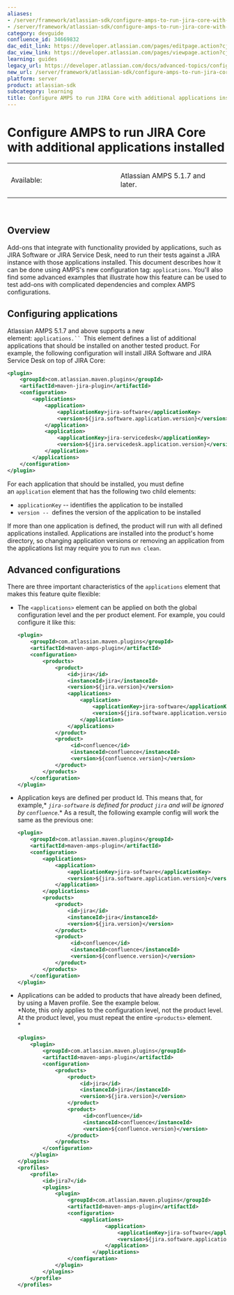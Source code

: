 ```yaml
---
aliases:
- /server/framework/atlassian-sdk/configure-amps-to-run-jira-core-with-additional-applications-installed-34669832.html
- /server/framework/atlassian-sdk/configure-amps-to-run-jira-core-with-additional-applications-installed-34669832.md
category: devguide
confluence_id: 34669832
dac_edit_link: https://developer.atlassian.com/pages/editpage.action?cjm=wozere&pageId=34669832
dac_view_link: https://developer.atlassian.com/pages/viewpage.action?cjm=wozere&pageId=34669832
learning: guides
legacy_url: https://developer.atlassian.com/docs/advanced-topics/configure-amps-to-run-jira-core-with-additional-applications-installed
new_url: /server/framework/atlassian-sdk/configure-amps-to-run-jira-core-with-additional-applications-installed
platform: server
product: atlassian-sdk
subcategory: learning
title: Configure AMPS to run JIRA Core with additional applications installed
---
```

# Configure AMPS to run JIRA Core with additional applications installed

<table>
<colgroup>
<col style="width: 50%" />
<col style="width: 50%" />
</colgroup>
<tbody>
<tr class="odd">
<td><p>Available:</p></td>
<td><p>Atlassian AMPS 5.1.7 and later.</p></td>
</tr>
</tbody>
</table>

 

## Overview

Add-ons that integrate with functionality provided by applications, such as JIRA Software or JIRA Service Desk, need to run their tests against a JIRA instance with those applications installed. This document describes how it can be done using AMPS's new configuration tag: `applications`. You'll also find some advanced examples that illustrate how this feature can be used to test add-ons with complicated dependencies and complex AMPS configurations.

## Configuring applications

Atlassian AMPS 5.1.7 and above supports a new element: `applications.`` `This element defines a list of additional applications that should be installed on another tested product. For example, the following configuration will install JIRA Software and JIRA Service Desk on top of JIRA Core:

``` xml
<plugin>
    <groupId>com.atlassian.maven.plugins</groupId>
    <artifactId>maven-jira-plugin</artifactId>
    <configuration>
        <applications>
            <application>
                <applicationKey>jira-software</applicationKey>
                <version>${jira.software.application.version}</version>
            </application>
            <application>
                <applicationKey>jira-servicedesk</applicationKey>
                <version>${jira.servicedesk.application.version}</version>
            </application>
        </applications>
    </configuration>
</plugin>
```

For each application that should be installed, you must define an `application` element that has the following two child elements:

-   `applicationKey` -- identifies the application to be installed
-   `version -- `defines the version of the application to be installed

If more than one application is defined, the product will run with all defined applications installed. Applications are installed into the product's home directory, so changing application versions or removing an application from the applications list may require you to run `mvn clean`.

## Advanced configurations

There are three important characteristics of the `applications` element that makes this feature quite flexible:

-   The `<applications>` element can be applied on both the global configuration level and the per product element. For example, you could configure it like this:

    ``` xml
    <plugin>
        <groupId>com.atlassian.maven.plugins</groupId>
        <artifactId>maven-amps-plugin</artifactId>
        <configuration>
            <products>
                <product>
                    <id>jira</id>
                    <instanceId>jira</instanceId>
                    <version>${jira.version}</version>
                    <applications>
                        <application>
                            <applicationKey>jira-software</applicationKey>
                            <version>${jira.software.application.version}</version>
                        </application>
                    </applications>
                </product>
                <product>
                     <id>confluence</id>
                     <instanceId>confluence</instanceId>
                     <version>${confluence.version}</version>
                </product>
            </products>
        </configuration>
    </plugin>
    ```

-   Application keys are defined per product Id. This means that, for example,* *`jira-software` is defined for product `jira` and will be ignored by `confluence`*.* As a result, the following example config will work the same as the previous one:

    ``` xml
    <plugin>
        <groupId>com.atlassian.maven.plugins</groupId>
        <artifactId>maven-amps-plugin</artifactId>
        <configuration>
            <applications>
                <application>
                    <applicationKey>jira-software</applicationKey>
                    <version>${jira.software.application.version}</version>
                </application>
            </applications>
            <products>
                <product>
                    <id>jira</id>
                    <instanceId>jira</instanceId>
                    <version>${jira.version}</version>
                </product>
                <product>
                     <id>confluence</id>
                     <instanceId>confluence</instanceId>
                     <version>${confluence.version}</version>
                </product>
            </products>
        </configuration>
    </plugin>
    ```

-   Applications can be added to products that have already been defined, by using a Maven profile. See the example below.  
    *Note, this only applies to the configuration level, not the product level. At the product level, you must repeat the entire `<products>` element.   
    *

    ``` xml
    <plugins>
        <plugin>
            <groupId>com.atlassian.maven.plugins</groupId>
            <artifactId>maven-amps-plugin</artifactId>
            <configuration>
                <products>
                    <product>
                        <id>jira</id>
                        <instanceId>jira</instanceId>
                        <version>${jira.version}</version>
                    </product>
                    <product>
                         <id>confluence</id>
                         <instanceId>confluence</instanceId>
                         <version>${confluence.version}</version>
                    </product>
                </products>
            </configuration>
        </plugin>
    </plugins>
    <profiles>
        <profile>
            <id>jira7</id>
            <plugins>
                <plugin>
                    <groupId>com.atlassian.maven.plugins</groupId>
                    <artifactId>maven-amps-plugin</artifactId>
                    <configuration>
                        <applications>
                                <application>
                                    <applicationKey>jira-software</applicationKey>
                                    <version>${jira.software.application.version}</version>
                                </application>
                            </applications>
                    </configuration>
                </plugin>
            </plugins>
        </profile>
    </profiles>
    ```


















































































































